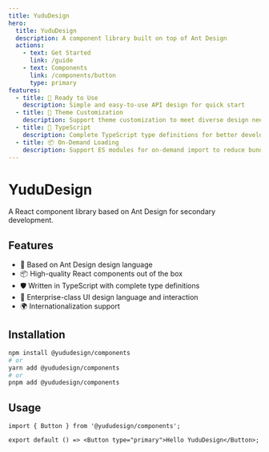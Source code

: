 ```yaml
---
title: YuduDesign
hero:
  title: YuduDesign
  description: A component library built on top of Ant Design
  actions:
    - text: Get Started
      link: /guide
    - text: Components
      link: /components/button
      type: primary
features:
  - title: 🚀 Ready to Use
    description: Simple and easy-to-use API design for quick start
  - title: 🎨 Theme Customization
    description: Support theme customization to meet diverse design needs
  - title: 🔧 TypeScript
    description: Complete TypeScript type definitions for better development experience
  - title: 📦 On-Demand Loading
    description: Support ES modules for on-demand import to reduce bundle size
---
```


# YuduDesign

A React component library based on Ant Design for secondary development.

## Features

- 🎨 Based on Ant Design design language
- 📦 High-quality React components out of the box
- 🛡 Written in TypeScript with complete type definitions
- 🎯 Enterprise-class UI design language and interaction
- 🌍 Internationalization support

## Installation

```bash
npm install @yududesign/components
# or
yarn add @yududesign/components
# or  
pnpm add @yududesign/components
```

## Usage

```tsx
import { Button } from '@yududesign/components';

export default () => <Button type="primary">Hello YuduDesign</Button>;
```
